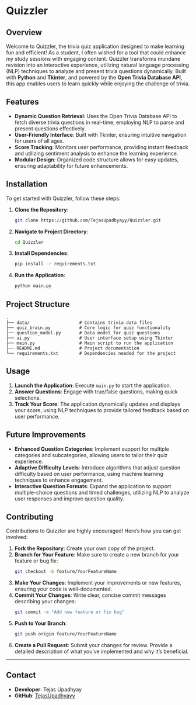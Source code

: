 # **Quizzler**

## **Overview**
Welcome to Quizzler, the trivia quiz application designed to make learning fun and efficient! As a student, I often wished for a tool that could enhance my study sessions with engaging content. Quizzler transforms mundane revision into an interactive experience, utilizing natural language processing (NLP) techniques to analyze and present trivia questions dynamically. Built with **Python** and **Tkinter**, and powered by the **Open Trivia Database API**, this app enables users to learn quickly while enjoying the challenge of trivia.

## **Features**
- **Dynamic Question Retrieval**: Uses the Open Trivia Database API to fetch diverse trivia questions in real-time, employing NLP to parse and present questions effectively.
- **User-Friendly Interface**: Built with Tkinter, ensuring intuitive navigation for users of all ages.
- **Score Tracking**: Monitors user performance, providing instant feedback and utilizing sentiment analysis to enhance the learning experience.
- **Modular Design**: Organized code structure allows for easy updates, ensuring adaptability for future enhancements.

## **Installation**
To get started with Quizzler, follow these steps:
1. **Clone the Repository**:
   ```bash
   git clone https://github.com/TejasUpadhyayy/Quizzler.git
   ```
2. **Navigate to Project Directory**:
   ```bash
   cd Quizzler
   ```
3. **Install Dependencies**:
   ```bash
   pip install -r requirements.txt
   ```
4. **Run the Application**:
   ```bash
   python main.py
   ```

## **Project Structure**
```
.
├── data/                   # Contains trivia data files
├── quiz_brain.py           # Core logic for quiz functionality
├── question_model.py       # Data model for quiz questions
├── ui.py                   # User interface setup using Tkinter
├── main.py                 # Main script to run the application
├── README.md               # Project documentation
└── requirements.txt        # Dependencies needed for the project
```

## **Usage**
1. **Launch the Application**: Execute `main.py` to start the application.
2. **Answer Questions**: Engage with true/false questions, making quick selections.
3. **Track Your Score**: The application dynamically updates and displays your score, using NLP techniques to provide tailored feedback based on user performance.

## **Future Improvements**
- **Enhanced Question Categories**: Implement support for multiple categories and subcategories, allowing users to tailor their quiz experience.
- **Adaptive Difficulty Levels**: Introduce algorithms that adjust question difficulty based on user performance, using machine learning techniques to enhance engagement.
- **Interactive Question Formats**: Expand the application to support multiple-choice questions and timed challenges, utilizing NLP to analyze user responses and improve question quality.

## **Contributing**
Contributions to Quizzler are highly encouraged! Here’s how you can get involved:
1. **Fork the Repository**: Create your own copy of the project.
2. **Branch for Your Feature**: Make sure to create a new branch for your feature or bug fix:
   ```bash
   git checkout -b feature/YourFeatureName
   ```
3. **Make Your Changes**: Implement your improvements or new features, ensuring your code is well-documented.
4. **Commit Your Changes**: Write clear, concise commit messages describing your changes:
   ```bash
   git commit -m "Add new feature or fix bug"
   ```
5. **Push to Your Branch**:
   ```bash
   git push origin feature/YourFeatureName
   ```
6. **Create a Pull Request**: Submit your changes for review. Provide a detailed description of what you’ve implemented and why it’s beneficial.

---

## **Contact**
- **Developer**: Tejas Upadhyay
- **GitHub**: [TejasUpadhyayy](https://github.com/TejasUpadhyayy/Quizzler)

